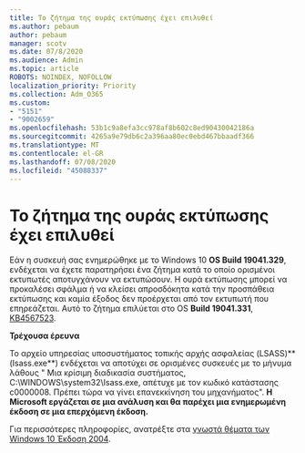 ```yaml
---
title: Το ζήτημα της ουράς εκτύπωσης έχει επιλυθεί
ms.author: pebaum
author: pebaum
manager: scotv
ms.date: 07/8/2020
ms.audience: Admin
ms.topic: article
ROBOTS: NOINDEX, NOFOLLOW
localization_priority: Priority
ms.collection: Adm_O365
ms.custom:
- "5151"
- "9002659"
ms.openlocfilehash: 53b1c9a8efa3cc978af8b602c8ed90430042186a
ms.sourcegitcommit: 4265a9e79db6c2a396aa80ec0ebd467bbaadf366
ms.translationtype: MT
ms.contentlocale: el-GR
ms.lasthandoff: 07/08/2020
ms.locfileid: "45088337"
---
```

# <a name="print-spooler-issue-is-resolved"></a>Το ζήτημα της ουράς εκτύπωσης έχει επιλυθεί

Εάν η συσκευή σας ενημερώθηκε με το Windows 10 **OS Build 19041.329**, ενδέχεται να έχετε παρατηρήσει ένα ζήτημα κατά το οποίο ορισμένοι εκτυπωτές αποτυγχάνουν να εκτυπώσουν. Η ουρά εκτύπωσης μπορεί να προκαλέσει σφάλμα ή να κλείσει απροσδόκητα κατά την προσπάθεια εκτύπωσης και καμία έξοδος δεν προέρχεται από τον εκτυπωτή που επηρεάζεται. Αυτό το ζήτημα επιλύεται στο OS **Build 19041.331**, [KB4567523](https://support.microsoft.com/help/4567523/windows-10-update-kb4567523).  

**Τρέχουσα έρευνα**

Το αρχείο υπηρεσίας υποσυστήματος τοπικής αρχής ασφαλείας (LSASS)** (Isass.exe**) ενδέχεται να αποτύχει σε ορισμένες συσκευές με το μήνυμα λάθους " Μια κρίσιμη διαδικασία συστήματος, C:\WINDOWS\system32\Isass.exe, απέτυχε με τον κωδικό κατάστασης c0000008. Πρέπει τώρα να γίνει επανεκκίνηση του μηχανήματος".  **Η Microsoft εργάζεται σε μια ανάλυση και θα παρέχει μια ενημερωμένη έκδοση σε μια επερχόμενη έκδοση.**

Για περισσότερες πληροφορίες, ανατρέξτε στα [γνωστά θέματα των Windows 10 Έκδοση 2004](https://docs.microsoft.com/windows/release-information/status-windows-10-2004#442msgdesc).